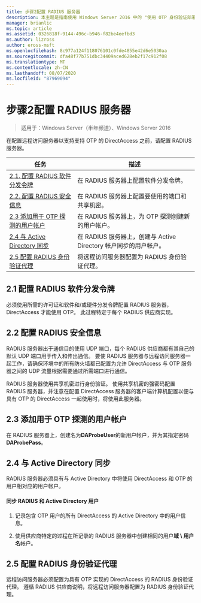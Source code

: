 ```yaml
---
title: 步骤2配置 RADIUS 服务器
description: 本主题是指南使用 Windows Server 2016 中的 "使用 OTP 身份验证部署远程访问" 指南的一部分。
manager: brianlic
ms.topic: article
ms.assetid: 0326818f-9144-496c-b946-f82be4eefbd3
ms.author: lizross
author: eross-msft
ms.openlocfilehash: 8c977a124f118076101c0fde4855e42d6e5030aa
ms.sourcegitcommit: dfa48f77b751dbc34409aced628eb2f17c912f08
ms.translationtype: MT
ms.contentlocale: zh-CN
ms.lasthandoff: 08/07/2020
ms.locfileid: "87969094"
---
```

# <a name="step-2-configure-the-radius-server"></a>步骤2配置 RADIUS 服务器

>适用于：Windows Server（半年频道）、Windows Server 2016

在配置远程访问服务器以支持支持 OTP 的 DirectAccess 之前，请配置 RADIUS 服务器。

|任务|描述|
|----|--------|
|[2.1. 配置 RADIUS 软件分发令牌](#BKMK_1.1)|在 RADIUS 服务器上配置软件分发令牌。|
|[2.2. 配置 RADIUS 安全信息](#BKMK_1.2)|在 RADIUS 服务器上配置要使用的端口和共享机密。|
|[2.3 添加用于 OTP 探测的用户帐户](#BKMK_Probe)|在 RADIUS 服务器上，为 OTP 探测创建新的用户帐户。|
|[2.4 与 Active Directory 同步](#BKMK_Active)|在 RADIUS 服务器上，创建与 Active Directory 帐户同步的用户帐户。|
|[2.5 配置 RADIUS 身份验证代理](#BKMK_AuthAgent)|将远程访问服务器配置为 RADIUS 身份验证代理。|

## <a name="21-configure-the-radius-software-distribution-tokens"></a><a name="BKMK_1.1"></a>2.1 配置 RADIUS 软件分发令牌
必须使用所需的许可证和软件和/或硬件分发令牌配置 RADIUS 服务器，DirectAccess 才能使用 OTP。 此过程特定于每个 RADIUS 供应商实现。

## <a name="22-configure-the-radius-security-information"></a><a name="BKMK_1.2"></a>2.2 配置 RADIUS 安全信息
RADIUS 服务器出于通信目的使用 UDP 端口，每个 RADIUS 供应商都有其自己的默认 UDP 端口用于传入和传出通信。 要使 RADIUS 服务器与远程访问服务器一起工作，请确保环境中的所有防火墙都已配置为允许 DirectAccess 与 OTP 服务器之间的 UDP 流量根据需要通过所需端口进行通信。

RADIUS 服务器使用共享机密进行身份验证。 使用共享机密的强密码配置 RADIUS 服务器，并注意在配置 DirectAccess 服务器的客户端计算机配置以便与具有 OTP 的 DirectAccess 一起使用时，将使用此服务器。

## <a name="23-adding-user-account-for-otp-probing"></a><a name="BKMK_Probe"></a>2.3 添加用于 OTP 探测的用户帐户
在 RADIUS 服务器上，创建名为**DAProbeUser**的新用户帐户，并为其指定密码**DAProbePass**。

## <a name="24-synchronize-with-active-directory"></a><a name="BKMK_Active"></a>2.4 与 Active Directory 同步
RADIUS 服务器必须具有与 Active Directory 中将使用 DirectAccess 和 OTP 的用户相对应的用户帐户。

#### <a name="to-synchronize-the-radius-and-active-directory-users"></a>同步 RADIUS 和 Active Directory 用户

1.  记录包含 OTP 用户的所有 DirectAccess 的 Active Directory 中的用户信息。

2.  使用供应商特定的过程在所记录的 RADIUS 服务器中创建相同的用户**域 \ 用户名**帐户。

## <a name="25-configure-the-radius-authentication-agent"></a><a name="BKMK_AuthAgent"></a>2.5 配置 RADIUS 身份验证代理
远程访问服务器必须配置为具有 OTP 实现的 DirectAccess 的 RADIUS 身份验证代理。 遵循 RADIUS 供应商说明，将远程访问服务器配置为 RADIUS 身份验证代理。



